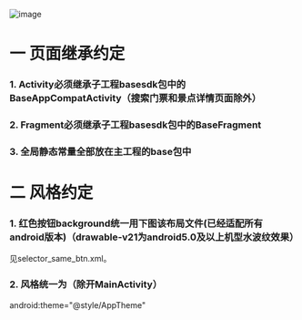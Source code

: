 
![image](https://github.com/BLiYing/MVPRxjavaDemo/blob/master/app%2Fsreenshots%2Ffulv1.gif)

# 一 页面继承约定

### 1.	Activity必须继承子工程basesdk包中的BaseAppCompatActivity（搜索门票和景点详情页面除外）

### 2.	Fragment必须继承子工程basesdk包中的BaseFragment

### 3.	全局静态常量全部放在主工程的base包中

# 二 风格约定

### 1.	红色按钮background统一用下图该布局文件(已经适配所有android版本)（drawable-v21为android5.0及以上机型水波纹效果）
见selector_same_btn.xml。

### 2.	风格统一为（除开MainActivity）
android:theme="@style/AppTheme"



